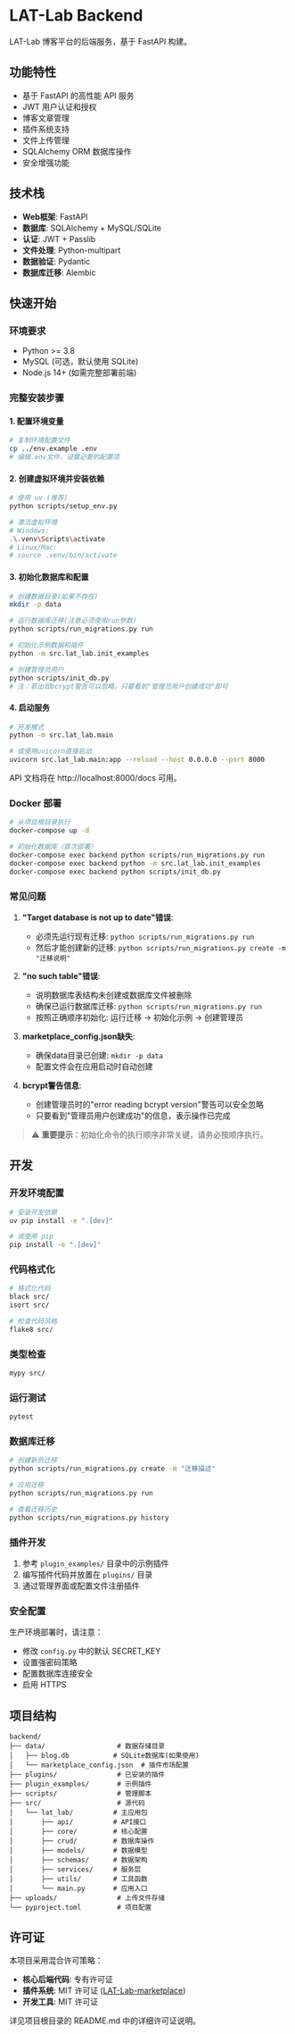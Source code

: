 # LAT-Lab Backend

LAT-Lab 博客平台的后端服务，基于 FastAPI 构建。

## 功能特性

- 基于 FastAPI 的高性能 API 服务
- JWT 用户认证和授权
- 博客文章管理
- 插件系统支持
- 文件上传管理
- SQLAlchemy ORM 数据库操作
- 安全增强功能

## 技术栈

- **Web框架**: FastAPI
- **数据库**: SQLAlchemy + MySQL/SQLite
- **认证**: JWT + Passlib
- **文件处理**: Python-multipart
- **数据验证**: Pydantic
- **数据库迁移**: Alembic

## 快速开始

### 环境要求

- Python >= 3.8
- MySQL (可选，默认使用 SQLite)
- Node.js 14+ (如需完整部署前端)

### 完整安装步骤

#### 1. 配置环境变量
```bash
# 复制环境配置文件
cp ../env.example .env
# 编辑.env文件，设置必要的配置项
```

#### 2. 创建虚拟环境并安装依赖
```bash
# 使用 uv (推荐)
python scripts/setup_env.py

# 激活虚拟环境
# Windows:
.\.venv\Scripts\activate
# Linux/Mac:
# source .venv/bin/activate
```

#### 3. 初始化数据库和配置
```bash
# 创建数据目录(如果不存在)
mkdir -p data

# 运行数据库迁移(注意必须使用run参数)
python scripts/run_migrations.py run

# 初始化示例数据和插件
python -m src.lat_lab.init_examples

# 创建管理员用户
python scripts/init_db.py
# 注：若出现bcrypt警告可以忽略，只要看到"管理员用户创建成功"即可
```

#### 4. 启动服务
```bash
# 开发模式
python -m src.lat_lab.main

# 或使用uvicorn直接启动
uvicorn src.lat_lab.main:app --reload --host 0.0.0.0 --port 8000
```

API 文档将在 http://localhost:8000/docs 可用。

### Docker 部署

```bash
# 从项目根目录执行
docker-compose up -d

# 初始化数据库（首次部署）
docker-compose exec backend python scripts/run_migrations.py run
docker-compose exec backend python -m src.lat_lab.init_examples
docker-compose exec backend python scripts/init_db.py
```

### 常见问题

1. **"Target database is not up to date"错误**:
   - 必须先运行现有迁移: `python scripts/run_migrations.py run`
   - 然后才能创建新的迁移: `python scripts/run_migrations.py create -m "迁移说明"`

2. **"no such table"错误**:
   - 说明数据库表结构未创建或数据库文件被删除
   - 确保已运行数据库迁移: `python scripts/run_migrations.py run`
   - 按照正确顺序初始化: 运行迁移 → 初始化示例 → 创建管理员

3. **marketplace_config.json缺失**:
   - 确保data目录已创建: `mkdir -p data`
   - 配置文件会在应用启动时自动创建

4. **bcrypt警告信息**:
   - 创建管理员时的"error reading bcrypt version"警告可以安全忽略
   - 只要看到"管理员用户创建成功"的信息，表示操作已完成

> ⚠️ **重要提示**：初始化命令的执行顺序非常关键，请务必按顺序执行。

## 开发

### 开发环境配置

```bash
# 安装开发依赖
uv pip install -e ".[dev]"

# 或使用 pip
pip install -e ".[dev]"
```

### 代码格式化

```bash
# 格式化代码
black src/
isort src/

# 检查代码风格
flake8 src/
```

### 类型检查

```bash
mypy src/
```

### 运行测试

```bash
pytest
```

### 数据库迁移

```bash
# 创建新的迁移
python scripts/run_migrations.py create -m "迁移描述"

# 应用迁移
python scripts/run_migrations.py run

# 查看迁移历史
python scripts/run_migrations.py history
```

### 插件开发

1. 参考 `plugin_examples/` 目录中的示例插件
2. 编写插件代码并放置在 `plugins/` 目录
3. 通过管理界面或配置文件注册插件

### 安全配置

生产环境部署时，请注意：
- 修改 `config.py` 中的默认 SECRET_KEY
- 设置强密码策略
- 配置数据库连接安全
- 启用 HTTPS

## 项目结构

```
backend/
├── data/                  # 数据存储目录
│   ├── blog.db           # SQLite数据库(如果使用)
│   └── marketplace_config.json  # 插件市场配置
├── plugins/               # 已安装的插件
├── plugin_examples/       # 示例插件
├── scripts/               # 管理脚本
├── src/                   # 源代码
│   └── lat_lab/          # 主应用包
│       ├── api/          # API接口
│       ├── core/         # 核心配置
│       ├── crud/         # 数据库操作
│       ├── models/       # 数据模型
│       ├── schemas/      # 数据架构
│       ├── services/     # 服务层
│       ├── utils/        # 工具函数
│       └── main.py       # 应用入口
├── uploads/               # 上传文件存储
└── pyproject.toml         # 项目配置
```

## 许可证

本项目采用混合许可策略：
- **核心后端代码**: 专有许可证
- **插件系统**: MIT 许可证 ([LAT-Lab-marketplace](https://github.com/A-Dawn/LAT-Lab-marketplace))
- **开发工具**: MIT 许可证

详见项目根目录的 README.md 中的详细许可证说明。
